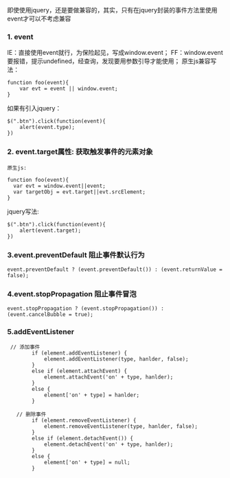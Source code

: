 即使使用jquery，还是要做兼容的，其实，只有在jquery封装的事件方法里使用event才可以不考虑兼容

### 1. event

   IE：直接使用event就行，为保险起见，写成window.event；
   FF：window.event要报错，提示undefined，经查询，发现要用参数引导才能使用；
   原生js兼容写法： 
 
```
function foo(event){
    var evt = event || window.event;
}
```
   如果有引入jquery：
```
$(".btn").click(function(event){
    alert(event.type);
})
 ```

### 2. event.target属性: 获取触发事件的元素对象

    原生js:
  ```
function foo(event){
    var evt = window.event||event;
    var targetObj = evt.target||evt.srcElement;
}
```
 jquery写法:
```
$(".btn").click(function(event){
    alert(event.target);
})
``` 
### 3.event.preventDefault  阻止事件默认行为 
```
event.preventDefault ? (event.preventDefault()) : (event.returnValue = false);
```
### 4.event.stopPropagation 阻止事件冒泡 
```
event.stopPropagation ? (event.stopPropagation()) :  (event.cancelBubble = true);
```
### 5.addEventListener 
```
 // 添加事件
        if (element.addEventListener) {  
            element.addEventListener(type, hanlder, false);  
        }  
        else if (element.attachEvent) {  
            element.attachEvent('on' + type, hanlder);  
        }  
        else {  
            element['on' + type] = hanlder;  
        }  

   // 删除事件  
        if (element.removeEventListener) {  
            element.removeEventListener(type, hanlder, false);  
        }  
        else if (element.detachEvent()) {  
            element.detachEvent('on' + type, hanlder);  
        }  
        else {  
            element['on' + type] = null;  
        }  
```
